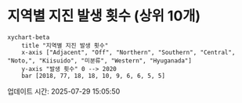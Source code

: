 # 지역별 지진 발생 횟수 (상위 10개)

```mermaid
xychart-beta
    title "지역별 지진 발생 횟수"
    x-axis ["Adjacent", "Off", "Northern", "Southern", "Central", "Noto,", "Kiisuido", "미분류", "Western", "Hyuganada"]
    y-axis "발생 횟수" 0 --> 2020
    bar [2018, 77, 18, 18, 10, 9, 6, 6, 5, 5]
```

업데이트 시간: 2025-07-29 15:05:50
